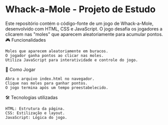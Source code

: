 # Whack-a-Mole - Projeto de Estudo

Este repositório contém o código-fonte de um jogo de Whack-a-Mole, desenvolvido com HTML, CSS e JavaScript. O jogo desafia os jogadores a clicarem nas "moles" que aparecem aleatoriamente para acumular pontos.
🎮 Funcionalidades

    Moles que aparecem aleatoriamente em buracos.
    O jogador ganha pontos ao clicar nas moles.
    Utiliza JavaScript para interatividade e controle do jogo.

🚀 Como Jogar

    Abra o arquivo index.html no navegador.
    Clique nas moles para ganhar pontos.
    O jogo termina após um tempo preestabelecido.

🛠️ Tecnologias utilizadas

    HTML: Estrutura da página.
    CSS: Estilização e layout.
    JavaScript: Lógica do jogo.
